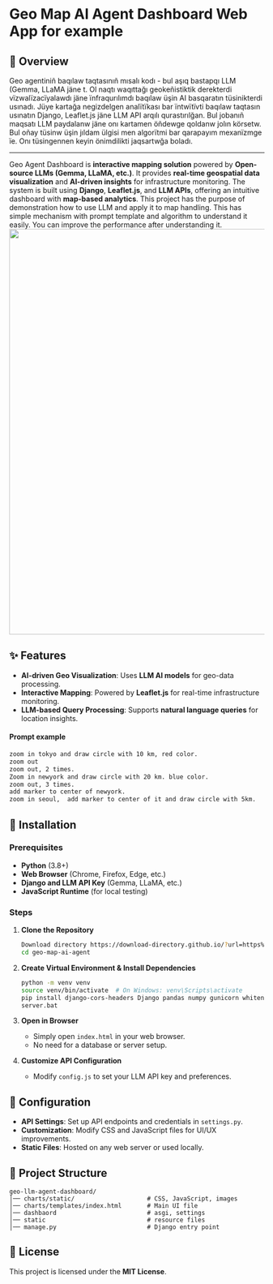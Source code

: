 # Geo Map AI Agent Dashboard Web App for example

## 📌 Overview

Geo agentiniñ baqılaw taqtasınıñ mısalı kodı - bul aşıq bastapqı LLM (Gemma, LLaMA jäne t. Ol naqtı waqıttağı geokeñistiktik derekterdi vïzwalïzacïyalawdı jäne ïnfraqurılımdı baqılaw üşin AI basqaratın tüsinikterdi usınadı. Jüye kartağa negizdelgen analïtïkası bar ïntwïtïvti baqılaw taqtasın usınatın Django, Leaflet.js jäne LLM API arqılı qurastırılğan. Bul jobanıñ maqsatı LLM paydalanw jäne onı kartamen öñdewge qoldanw jolın körsetw. Bul oñay tüsinw üşin jıldam ülgisi men algorïtmi bar qarapayım mexanïzmge ïe. Onı tüsingennen keyin önimdilikti jaqsartwğa boladı.

---

Geo Agent Dashboard is **interactive mapping solution** powered by **Open-source LLMs (Gemma, LLaMA, etc.)**. It provides **real-time geospatial data visualization** and **AI-driven insights** for infrastructure monitoring. The system is built using **Django**, **Leaflet.js**, and **LLM APIs**, offering an intuitive dashboard with **map-based analytics**. This project has the purpose of demonstration how to use LLM and apply it to map handling. This has simple mechanism with prompt template and algorithm to understand it easily. You can improve the performance after understanding it. 
</br><img src="https://github.com/mac999/geo-llm-agent-dashboard/blob/main/doc/geo_llm_demo.gif" width=800 /></br>

## ✨ Features
- **AI-driven Geo Visualization**: Uses **LLM AI models** for geo-data processing.
- **Interactive Mapping**: Powered by **Leaflet.js** for real-time infrastructure monitoring.
- **LLM-based Query Processing**: Supports **natural language queries** for location insights.

#### Prompt example
   ```sh
zoom in tokyo and draw circle with 10 km, red color.
zoom out
zoom out, 2 times. 
Zoom in newyork and draw circle with 20 km. blue color.
zoom out, 3 times. 
add marker to center of newyork.
zoom in seoul,  add marker to center of it and draw circle with 5km. 
   ```

## 🚀 Installation

### Prerequisites
- **Python** (3.8+)
- **Web Browser** (Chrome, Firefox, Edge, etc.)
- **Django and LLM API Key** (Gemma, LLaMA, etc.)
- **JavaScript Runtime** (for local testing)

### Steps
1. **Clone the Repository**
   ```sh
   Download directory https://download-directory.github.io/?url=https%3A%2F%2Fgithub.com%2Fazadoss%2FMission%2Ftree%2Fmain%2FDOME%2Fgeo-agent
   cd geo-map-ai-agent
   ```

2. **Create Virtual Environment & Install Dependencies**
   ```sh
   python -m venv venv
   source venv/bin/activate  # On Windows: venv\Scripts\activate
   pip install django-cors-headers Django pandas numpy gunicorn whitenoise django-environ langchain
   server.bat
   ```

3. **Open in Browser**
   - Simply open `index.html` in your web browser.
   - No need for a database or server setup.

4. **Customize API Configuration**
   - Modify `config.js` to set your LLM API key and preferences.
   
## 🔧 Configuration
- **API Settings**: Set up API endpoints and credentials in `settings.py`.
- **Customization**: Modify CSS and JavaScript files for UI/UX improvements.
- **Static Files**: Hosted on any web server or used locally.

## 📂 Project Structure
```
geo-llm-agent-dashboard/
│── charts/static/                    # CSS, JavaScript, images
│── charts/templates/index.html       # Main UI file
│── dashbaord                         # asgi, settings
│── static                            # resource files
│── manage.py                         # Django entry point
```

## 📜 License
This project is licensed under the **MIT License**.
